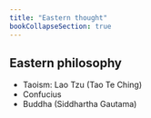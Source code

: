 ```yaml
---
title: "Eastern thought"
bookCollapseSection: true
---
```


## Eastern philosophy

- Taoism: Lao Tzu (Tao Te Ching) 
- Confucius
- Buddha (Siddhartha Gautama)